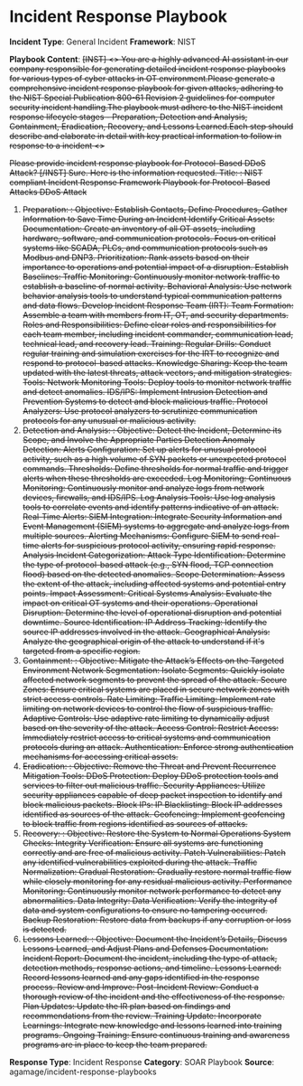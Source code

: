 # Incident Response Playbook

**Incident Type**: General Incident
**Framework**: NIST

**Playbook Content**:
<s>[INST] <<SYS>>
You are a highly advanced AI assistant in our company responsible for generating detailed incident response playbooks for various types of cyber attacks in OT environment.Please generate a comprehensive incident response playbook for given attacks, adhering to the NIST Special Publication 800-61 Revision 2 guidelines for computer security incident handling.The playbook must adhere to the NIST incident response lifecycle stages - Preparation, Detection and Analysis, Containment, Eradication, Recovery, and Lessons Learned.Each step should describe and elaborate in detail with key practical information to follow in response to a incident
<</SYS>>

Please provide incident response playbook for Protocol-Based DDoS Attack? [/INST] Sure. Here is the information requested.
Title: : NIST compliant Incident Response Framework Playbook for Protocol-Based Attacks DDoS Attack
1. Preparation: : Objective: Establish Contacts, Define Procedures, Gather Information to Save Time During an Incident
Identify Critical Assets:
Documentation: Create an inventory of all OT assets, including hardware, software, and communication protocols. Focus on critical systems like SCADA, PLCs, and communication protocols such as Modbus and DNP3.
Prioritization: Rank assets based on their importance to operations and potential impact of a disruption.
Establish Baselines:
Traffic Monitoring: Continuously monitor network traffic to establish a baseline of normal activity.
Behavioral Analysis: Use network behavior analysis tools to understand typical communication patterns and data flows.
Develop Incident Response Team (IRT):
Team Formation: Assemble a team with members from IT, OT, and security departments.
Roles and Responsibilities: Define clear roles and responsibilities for each team member, including incident commander, communication lead, technical lead, and recovery lead.
Training:
Regular Drills: Conduct regular training and simulation exercises for the IRT to recognize and respond to protocol-based attacks.
Knowledge Sharing: Keep the team updated with the latest threats, attack vectors, and mitigation strategies.
Tools:
Network Monitoring Tools: Deploy tools to monitor network traffic and detect anomalies.
IDS/IPS: Implement Intrusion Detection and Prevention Systems to detect and block malicious traffic.
Protocol Analyzers: Use protocol analyzers to scrutinize communication protocols for any unusual or malicious activity.
2. Detection and Analysis: : Objective: Detect the Incident, Determine its Scope, and Involve the Appropriate Parties
Detection
Anomaly Detection:
Alerts Configuration: Set up alerts for unusual protocol activity, such as a high volume of SYN packets or unexpected protocol commands.
Thresholds: Define thresholds for normal traffic and trigger alerts when these thresholds are exceeded.
Log Monitoring:
Continuous Monitoring: Continuously monitor and analyze logs from network devices, firewalls, and IDS/IPS.
Log Analysis Tools: Use log analysis tools to correlate events and identify patterns indicative of an attack.
Real-Time Alerts:
SIEM Integration: Integrate Security Information and Event Management (SIEM) systems to aggregate and analyze logs from multiple sources.
Alerting Mechanisms: Configure SIEM to send real-time alerts for suspicious protocol activity, ensuring rapid response.
Analysis
Incident Categorization:
Attack Type Identification: Determine the type of protocol-based attack (e.g., SYN flood, TCP connection flood) based on the detected anomalies.
Scope Determination: Assess the extent of the attack, including affected systems and potential entry points.
Impact Assessment:
Critical Systems Analysis: Evaluate the impact on critical OT systems and their operations.
Operational Disruption: Determine the level of operational disruption and potential downtime.
Source Identification:
IP Address Tracking: Identify the source IP addresses involved in the attack.
Geographical Analysis: Analyze the geographical origin of the attack to understand if it's targeted from a specific region.
3. Containment: : Objective: Mitigate the Attack’s Effects on the Targeted Environment
Network Segmentation:
Isolate Segments: Quickly isolate affected network segments to prevent the spread of the attack.
Secure Zones: Ensure critical systems are placed in secure network zones with strict access controls.
Rate Limiting:
Traffic Limiting: Implement rate limiting on network devices to control the flow of suspicious traffic.
Adaptive Controls: Use adaptive rate limiting to dynamically adjust based on the severity of the attack.
Access Control:
Restrict Access: Immediately restrict access to critical systems and communication protocols during an attack.
Authentication: Enforce strong authentication mechanisms for accessing critical assets.
4. Eradication: : Objective: Remove the Threat and Prevent Recurrence
Mitigation Tools:
DDoS Protection: Deploy DDoS protection tools and services to filter out malicious traffic.
Security Appliances: Utilize security appliances capable of deep packet inspection to identify and block malicious packets.
Block IPs:
IP Blacklisting: Block IP addresses identified as sources of the attack.
Geofencing: Implement geofencing to block traffic from regions identified as sources of attacks.
5. Recovery: : Objective: Restore the System to Normal Operations
System Checks:
Integrity Verification: Ensure all systems are functioning correctly and are free of malicious activity.
Patch Vulnerabilities: Patch any identified vulnerabilities exploited during the attack.
Traffic Normalization:
Gradual Restoration: Gradually restore normal traffic flow while closely monitoring for any residual malicious activity.
Performance Monitoring: Continuously monitor network performance to detect any abnormalities.
Data Integrity:
Data Verification: Verify the integrity of data and system configurations to ensure no tampering occurred.
Backup Restoration: Restore data from backups if any corruption or loss is detected.
6. Lessons Learned: : Objective: Document the Incident’s Details, Discuss Lessons Learned, and Adjust Plans and Defenses
Documentation:
Incident Report: Document the incident, including the type of attack, detection methods, response actions, and timeline.
Lessons Learned: Record lessons learned and any gaps identified in the response process.
Review and Improve:
Post-Incident Review: Conduct a thorough review of the incident and the effectiveness of the response.
Plan Updates: Update the IR plan based on findings and recommendations from the review.
Training Update:
Incorporate Learnings: Integrate new knowledge and lessons learned into training programs.
Ongoing Training: Ensure continuous training and awareness programs are in place to keep the team prepared.</s>



**Response Type**: Incident Response
**Category**: SOAR Playbook
**Source**: agamage/incident-response-playbooks
